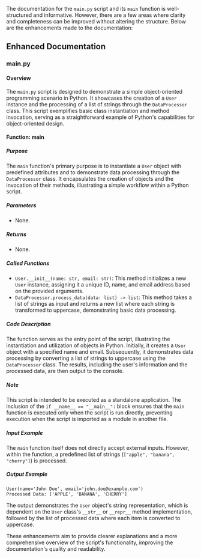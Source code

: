 The documentation for the `main.py` script and its `main` function is well-structured and informative. However, there are a few areas where clarity and completeness can be improved without altering the structure. Below are the enhancements made to the documentation:

## Enhanced Documentation

### main.py

#### Overview
The `main.py` script is designed to demonstrate a simple object-oriented programming scenario in Python. It showcases the creation of a `User` instance and the processing of a list of strings through the `DataProcessor` class. This script exemplifies basic class instantiation and method invocation, serving as a straightforward example of Python's capabilities for object-oriented design.

#### Function: main

##### Purpose
The `main` function's primary purpose is to instantiate a `User` object with predefined attributes and to demonstrate data processing through the `DataProcessor` class. It encapsulates the creation of objects and the invocation of their methods, illustrating a simple workflow within a Python script.

##### Parameters
- None.

##### Returns
- None.

##### Called Functions
- `User.__init__(name: str, email: str)`: This method initializes a new `User` instance, assigning it a unique ID, name, and email address based on the provided arguments.
- `DataProcessor.process_data(data: list) -> list`: This method takes a list of strings as input and returns a new list where each string is transformed to uppercase, demonstrating basic data processing.

##### Code Description
The function serves as the entry point of the script, illustrating the instantiation and utilization of objects in Python. Initially, it creates a `User` object with a specified name and email. Subsequently, it demonstrates data processing by converting a list of strings to uppercase using the `DataProcessor` class. The results, including the user's information and the processed data, are then output to the console.

##### Note
This script is intended to be executed as a standalone application. The inclusion of the `if __name__ == "__main__":` block ensures that the `main` function is executed only when the script is run directly, preventing execution when the script is imported as a module in another file.

##### Input Example
The `main` function itself does not directly accept external inputs. However, within the function, a predefined list of strings (`["apple", "banana", "cherry"]`) is processed.

##### Output Example
```
User(name='John Doe', email='john.doe@example.com')
Processed Data: ['APPLE', 'BANANA', 'CHERRY']
```
The output demonstrates the `User` object's string representation, which is dependent on the `User` class's `__str__` or `__repr__` method implementation, followed by the list of processed data where each item is converted to uppercase.

These enhancements aim to provide clearer explanations and a more comprehensive overview of the script's functionality, improving the documentation's quality and readability.